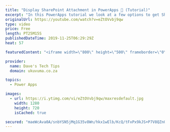 ```yaml
---
title: "Display SharePoint Attachment in PowerApps 📸 (Tutorial)"
excerpt: "In this PowerApps tutorial we look at a few options to get SharePoint list attachment images and other file types to be available in PowerApps  -This can be done with an image control, but you would be limited to only displaying one image at a time. -A nested gallery provides much more flexibility than"
originalUrl: https://youtube.com/watch?v=eZtOVvbj9qw
type: video
price: Free
length: PT25M15S
publishedDateTime: 2019-11-25T06:29:29Z
heat: 57

featuredContent: "<iframe width=\"800\" height=\"500\" frameborder=\"0\" src=\"https://www.youtube.com/embed/eZtOVvbj9qw\" allow=\"accelerometer; autoplay; encrypted-media; gyroscope; picture-in-picture\" allowfullscreen></iframe>"

provider:
  name: Dave's Tech Tips
  domain: ukuvuma.co.za

topics:
  - Power Apps

images:
  - url: https://i.ytimg.com/vi/eZtOVvbj9qw/maxresdefault.jpg
    width: 1280
    height: 720
    isCached: true

secured: "maeWcAva0A/snbYSN5jMq1G35v8Wn/hkx1wElb/KcQ/tFxPx9kJS+P7V8QZnOqV3Q7st6EqOo0KDKWB4zyV/QCWyDgM84sWhv37z4z/l/zQrwbhJWtFOMKbugxzOuYgmnesUJIpEpyzKIKxWFe0QK62MbsIGusbuh0RmAznV9WjuwXNesDkvl0VU0BCjkyhcRr31aT9VihIklS2sCTfA/zEntnJBFWFsPt5vvkX2gXV1X+g6uIVV3Thw3rGW2UtZ7lMvlkSU39/dtsGnOpEyTg2BVUKt+8BZWogr3AnoTTF1YM9h1yTLVZujRzBp4pW/Y/eJ/qlqWqr6cbegtrqVjO2ABkAK2OkIg1KUG463xTR9EFC2+ILJCRInK6E4YX2VFX/1M+wRnFUXoRAFfXHEoSbLFhNHfAMPbF5WpHftBoM=;FUh95dPnq/x2I1o96VKh9g=="
---
```



